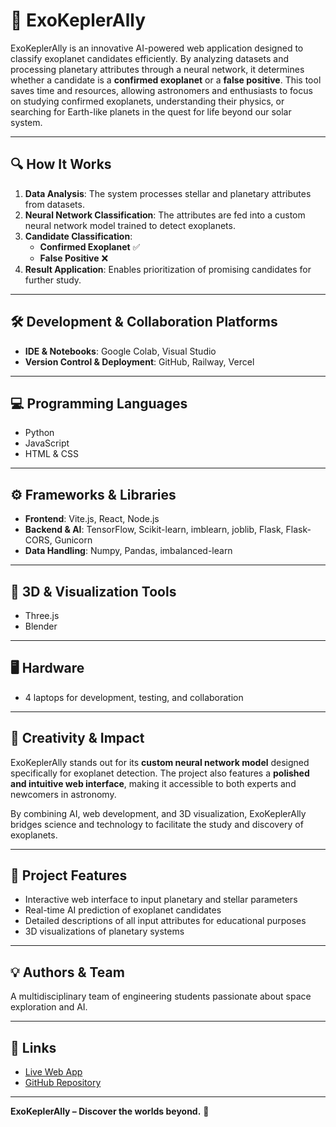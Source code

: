 # 🚀 ExoKeplerAlly

ExoKeplerAlly is an innovative AI-powered web application designed to classify exoplanet candidates efficiently. By analyzing datasets and processing planetary attributes through a neural network, it determines whether a candidate is a **confirmed exoplanet** or a **false positive**. This tool saves time and resources, allowing astronomers and enthusiasts to focus on studying confirmed exoplanets, understanding their physics, or searching for Earth-like planets in the quest for life beyond our solar system.

---

## 🔍 How It Works

1. **Data Analysis**: The system processes stellar and planetary attributes from datasets.
2. **Neural Network Classification**: The attributes are fed into a custom neural network model trained to detect exoplanets.
3. **Candidate Classification**:
   - **Confirmed Exoplanet** ✅
   - **False Positive** ❌
4. **Result Application**: Enables prioritization of promising candidates for further study.

---

## 🛠 Development & Collaboration Platforms

- **IDE & Notebooks**: Google Colab, Visual Studio  
- **Version Control & Deployment**: GitHub, Railway, Vercel  

---

## 💻 Programming Languages

- Python  
- JavaScript  
- HTML & CSS  

---

## ⚙️ Frameworks & Libraries

- **Frontend**: Vite.js, React, Node.js  
- **Backend & AI**: TensorFlow, Scikit-learn, imblearn, joblib, Flask, Flask-CORS, Gunicorn  
- **Data Handling**: Numpy, Pandas, imbalanced-learn  

---

## 🌌 3D & Visualization Tools

- Three.js  
- Blender  

---

## 🖥 Hardware

- 4 laptops for development, testing, and collaboration  

---

## 🌟 Creativity & Impact

ExoKeplerAlly stands out for its **custom neural network model** designed specifically for exoplanet detection. The project also features a **polished and intuitive web interface**, making it accessible to both experts and newcomers in astronomy.  

By combining AI, web development, and 3D visualization, ExoKeplerAlly bridges science and technology to facilitate the study and discovery of exoplanets.  

---

## 📂 Project Features

- Interactive web interface to input planetary and stellar parameters  
- Real-time AI prediction of exoplanet candidates  
- Detailed descriptions of all input attributes for educational purposes  
- 3D visualizations of planetary systems  

---

## 💡 Authors & Team

A multidisciplinary team of engineering students passionate about space exploration and AI.

---

## 🔗 Links

- [Live Web App](https://exokeplerally.space)  
- [GitHub Repository](#)  

---

**ExoKeplerAlly – Discover the worlds beyond.** 🌌

